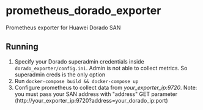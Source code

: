 # prometheus_dorado_exporter
Prometheus exporter for Huawei Dorado SAN

## Running

1. Specify your Dorado superadmin credentials inside `dorado_exporter/config.ini`. Admin is not able to collect metrics. So superadmin creds is the only option
2. Run `docker-compose build && docker-compose up`
3. Configure prometheus to collect data from *your_exporter_ip:9720*. Note: you must pass your SAN address with "address" GET parameter (http://your_exporter_ip:9720?address=your_dorado_ip:port)

